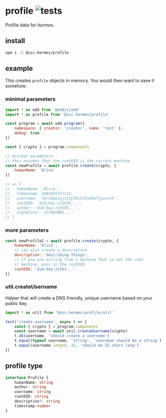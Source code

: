 # profile ![tests](https://github.com/ssc-hermes/profile/actions/workflows/nodejs.yml/badge.svg)

Profile data for *hermes*.

## install
```bash
npm i -S @ssc-hermes/profile
```

## example
This creates `profile` objects in memory. You would then want to save it somehow.

### minimal parameters
```js
import * as odd from '@oddjs/odd'
import * as profile from '@ssc-hermes/profile'

const program = await odd.program({
    namespace: { creator: 'creator', name: 'test' },
    debug: true
})

const { crypto } = program.components

// minimal parameters
// this assumes that the rootDID is the current machine
const newProfile = await profile.create(crypto, {
    humanName: 'Alice'
})

// => {
//   humanName: 'Alice',
//   timestamp: 1683435717111,
//   username: 'fyrckpeigjv23y7bc572af6o7jyovstt',
//   rootDID: 'did:key:z13V3S...',
//   author: 'did:key:z13V3S...',
//   signature: 'i5rb0sMDx...'
// }
```

### more parameters
```js
const newProfile2 = await profile.create(crypto, {
    humanName: 'Alice',
    // can also create a description
    description: 'describing things',
    // if you are writing from a machine that is not the root
    // machine, pass in the rootDID
    rootDID: 'did:key:z13V3...'
})
```

### util.createUsername
Helper that will create a DNS friendly, unique username based on your public key.

```js
import * as util from '@ssc-hermes/profile/util'

test('create username', async t => {
    const { crypto } = program.components
    const username = await util.createUsername(crypto)
    t.ok(username, 'should create a username')
    t.equal(typeof username, 'string', 'usernmae should be a string')
    t.equal(username.length, 32, 'should be 32 chars long')
})
```

## profile type

```ts
interface Profile {
    humanName: string
    author: string
    username: string
    rootDID: string
    description?: string
    timestamp:number
}
```
